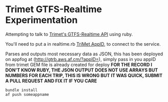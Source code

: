 # Trimet GTFS-Realtime Experimentation

Attempting to talk to [Trimet's GTFS-Realtime API](http://developer.trimet.org/GTFS.shtml) using ruby.

You'll need to put a in realtime.rb [TriMet AppID](http://developer.trimet.org/registration/), to connect to the service.

Parses and outputs most necessary data as JSON, this has been deployed on appfog at (http://gtrb.aws.af.cm/?appID=), simply pass in you appID from trimet
GEM file is already created for deploy
**FOR THE RECORD I DON'T KNOW RUBY, THE JSON OUTPUT DOES NOT USE ARRAYS BUT NUMBERS FOR EACH TRIP, THIS IS WRONG BUT IT WAS QUICK, SUBMIT A PULL REQUEST AND FIX IT IF YOU CARE**
```
bundle install
af push someappname
```